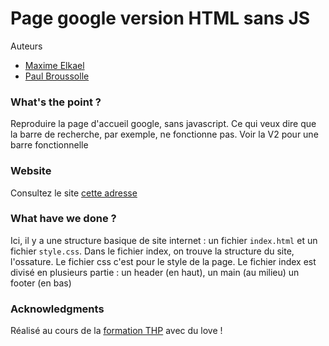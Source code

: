 # Page google version HTML sans JS
Auteurs
  - <a href="https://github.com/E-Maxou">Maxime Elkael</a>
  - <a href="https://rawgit.com/paul00b">Paul Broussolle</a>

### What's the point ?

Reproduire la page d'accueil google, sans javascript. Ce qui veux dire que la barre de recherche, par exemple, ne fonctionne pas.
Voir la V2 pour une barre fonctionnelle

### Website

Consultez le site <a href="https://rawgit.com/paul00b/pagegoogle/master/index.html">cette adresse</A>

### What have we done ?
Ici, il y a une structure basique de site internet : un fichier `index.html` et un fichier `style.css`. Dans le fichier index, on trouve la structure du site, l'ossature. Le fichier css c'est pour le style de la page.
Le fichier index est divisé en plusieurs partie : un header (en haut), un main (au milieu) un footer (en bas)

### Acknowledgments

Réalisé au cours de la <a href="https://www.thehackingproject.org/">formation THP</a> avec du love !
